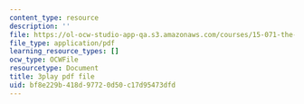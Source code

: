 ```yaml
---
content_type: resource
description: ''
file: https://ol-ocw-studio-app-qa.s3.amazonaws.com/courses/15-071-the-analytics-edge-spring-2017/bf8e229b418d97720d50c17d95473dfd_X3dLfxatijE.pdf
file_type: application/pdf
learning_resource_types: []
ocw_type: OCWFile
resourcetype: Document
title: 3play pdf file
uid: bf8e229b-418d-9772-0d50-c17d95473dfd
---
```

